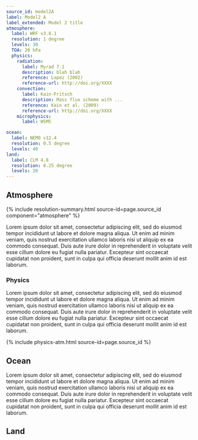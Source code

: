 ```yaml
---
source_id: model2A
label: Model2 A
label_extended: Model 2 title
atmosphere:
  label: WRF v3.8.1
  resolution: 1 degree
  levels: 30
  TOA: 20 hPa
  physics:
    radiation:
      label: Myrad 7.1
      description: blah blah
      reference: Lopez (2002)
      reference-url: http://doi.org/XXXX
    convection:
      label: Kain-Fritsch
      description: Mass flux scheme with ...
      reference: Kain et al. (2009)
      reference-url: http://doi.org/XXXX
    microphysics:
      label: WSM5

ocean:
  label: NEMO v12.4
  resolution: 0.5 degree
  levels: 40
land:
  label: CLM 4.8
  resolution: 0.25 degree
  levels: 20
---
```


## Atmosphere
{% include resolution-summary.html source-id=page.source_id component="atmosphere" %}

Lorem ipsum dolor sit amet, consectetur adipiscing elit, sed do eiusmod tempor incididunt ut labore et dolore magna aliqua. Ut enim ad minim veniam, quis nostrud exercitation ullamco laboris nisi ut aliquip ex ea commodo consequat. Duis aute irure dolor in reprehenderit in voluptate velit esse cillum dolore eu fugiat nulla pariatur. Excepteur sint occaecat cupidatat non proident, sunt in culpa qui officia deserunt mollit anim id est laborum.

### Physics

Lorem ipsum dolor sit amet, consectetur adipiscing elit, sed do eiusmod tempor incididunt ut labore et dolore magna aliqua. Ut enim ad minim veniam, quis nostrud exercitation ullamco laboris nisi ut aliquip ex ea commodo consequat. Duis aute irure dolor in reprehenderit in voluptate velit esse cillum dolore eu fugiat nulla pariatur. Excepteur sint occaecat cupidatat non proident, sunt in culpa qui officia deserunt mollit anim id est laborum.

{% include physics-atm.html source-id=page.source_id %}

## Ocean

Lorem ipsum dolor sit amet, consectetur adipiscing elit, sed do eiusmod tempor incididunt ut labore et dolore magna aliqua. Ut enim ad minim veniam, quis nostrud exercitation ullamco laboris nisi ut aliquip ex ea commodo consequat. Duis aute irure dolor in reprehenderit in voluptate velit esse cillum dolore eu fugiat nulla pariatur. Excepteur sint occaecat cupidatat non proident, sunt in culpa qui officia deserunt mollit anim id est laborum.

## Land

